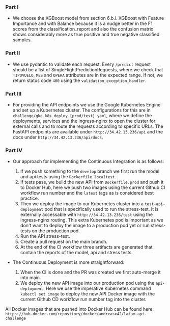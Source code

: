 ### Part I
- We choose the XGBoost model from section
    6.b.i. XGBoost with Feature Importance and with Balance
  because it is a nudge better in the F1 scores from the classification_report and
  also the confusion matrix shows considerably more as true positive and true negative
  classified samples.

### Part II
- We use pydantic to validate each request. Every `/predict` request should be a list of 
  SingleFlightPredictionRequests, where we check that `TIPOVUELO`, `MES` and `OPERA` attributes
  are in the expected range. If not, we return status code `400` using the `validation_exception_handler`.

### Part III
- For providing the API endpoints we use the Google Kubernetes Engine and set up a Kubernetes cluster.
The configurations for this are in `challenge/gke_k8s_deploy_[prod/test].yaml`, where we define the deployments, services and the ingress-nginx to open the cluster for external calls and to route the requests according to specific
URLs. The FastAPI endpoints are available under `http://34.42.13.236/api` and the docs under
`http://34.42.13.236/api/docs`.

### Part IV
- Our approach for implementing the Continuous Integration is as follows:
  1. If we push something to the `develop` branch we first run the model and api tests using the `Dockerfile.localtest`.
  2. If tests pass, we build the new API from `Dockerfile.prod` and push it to Docker Hub, here we push two images using the current Github CI workflow run number and the `latest` tags as is considered best practice.
  3. Then we deploy the image to our Kubernetes cluster into a `test-api-deployment` pod that is specifically used to run the stress-test. It is externally accessable with `http://34.42.13.236/test` using the ingress-nginx routing. This extra Kubernetes pod is important as we don't want to deploy the image to a production pod yet or run stress-tests on the production pod.
  4. Run the API stress-test.
  5. Create a pull request on the main branch.
  6. At the end of the CI workflow three artifacts are generated that contain the reports of the model, api and stress tests.
  
- The Continuous Deployment is more straightforward:
  1. When the CI is done and the PR was created we first auto-merge it into main.
  2. We deploy the new API image into our production pod using the `api-deployment`. Here we use the imperative Kubernetes command `kubectl set image` to deploy the new API Docker image with the current Github CD workflow run number tag into the cluster.

All Docker images that are pushed into Docker Hub can be found here:
`https://hub.docker.com/repository/docker/andreasx42/latam-api-challenge`


